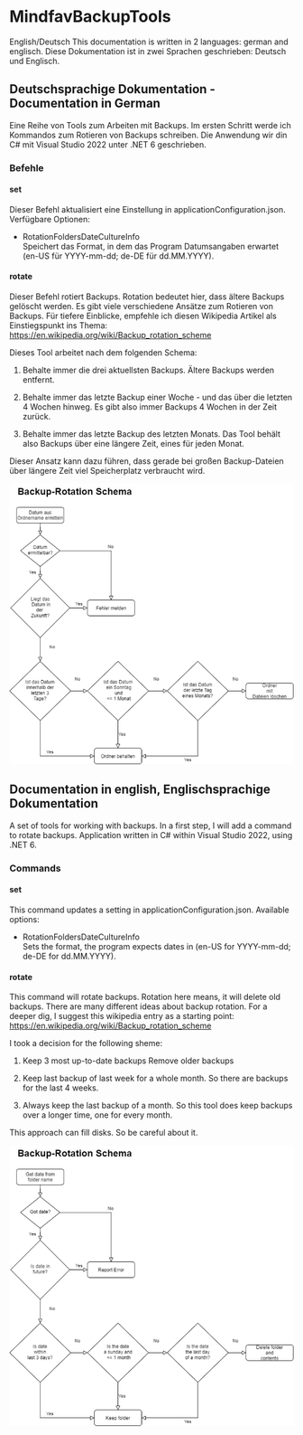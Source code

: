 # MindfavBackupTools

English/Deutsch
This documentation is written in 2 languages: german and englisch.
Diese Dokumentation ist in zwei Sprachen geschrieben: Deutsch und Englisch.

## Deutschsprachige Dokumentation - Documentation in German

Eine Reihe von Tools zum Arbeiten mit Backups. Im ersten Schritt werde ich Kommandos zum Rotieren von Backups schreiben.
Die Anwendung wir din C# mit Visual Studio 2022 unter .NET 6 geschrieben.

### Befehle

#### set

Dieser Befehl aktualisiert eine Einstellung in applicationConfiguration.json.
Verfügbare Optionen:

* RotationFoldersDateCultureInfo<br />
Speichert das Format, in dem das Program Datumsangaben erwartet (en-US für YYYY-mm-dd; de-DE für dd.MM.YYYY).

#### rotate

Dieser Befehl rotiert Backups. Rotation bedeutet hier, dass ältere Backups gelöscht werden.
Es gibt viele verschiedene Ansätze zum Rotieren von Backups. Für tiefere Einblicke, empfehle ich diesen Wikipedia Artikel als Einstiegspunkt ins Thema:
https://en.wikipedia.org/wiki/Backup_rotation_scheme

Dieses Tool arbeitet nach dem folgenden Schema:

1. Behalte immer die drei aktuellsten Backups.
Ältere Backups werden entfernt.

2. Behalte immer das letzte Backup einer Woche - und das über die letzten 4 Wochen hinweg.
Es gibt also immer Backups 4 Wochen in der Zeit zurück.

3. Behalte immer das letzte Backup des letzten Monats.
Das Tool behält also Backups über eine längere Zeit,
eines für jeden Monat.

Dieser Ansatz kann dazu führen, dass gerade bei großen Backup-Dateien über längere Zeit viel Speicherplatz verbraucht wird.

![Programmablaufplan unseres Backup-Rotation Schemas](docs/Backup-Rotation-Schema-de.png)

## Documentation in english, Englischsprachige Dokumentation

A set of tools for working with backups. In a first step, I will add a command to rotate backups.
Application written in C# within Visual Studio 2022, using .NET 6.

### Commands

#### set

This command updates a setting in applicationConfiguration.json.
Available options:

* RotationFoldersDateCultureInfo<br />
Sets the format, the program expects dates in (en-US for YYYY-mm-dd; de-DE for dd.MM.YYYY).

#### rotate

This command will rotate backups. Rotation here means, it will delete old backups.
There are many different ideas about backup rotation. For a deeper dig, I suggest this wikipedia entry as a starting point:
https://en.wikipedia.org/wiki/Backup_rotation_scheme

I took a decision for the following sheme:

1. Keep 3 most up-to-date backups
Remove older backups

2. Keep last backup of last week for a whole month.
So there are backups for the last 4 weeks.

3. Always keep the last backup of a month.
So this tool does keep backups over a longer time,
one for every month.

This approach can fill disks. So be careful about it.

![Flowchart for backup rotatino schema](docs/Backup-Rotation-Scheme-en.png)